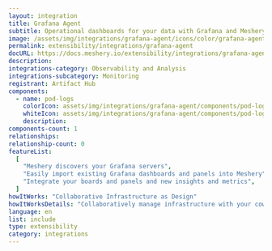 ```yaml
---
layout: integration
title: Grafana Agent
subtitle: Operational dashboards for your data with Grafana and Meshery
image: /assets/img/integrations/grafana-agent/icons/color/grafana-agent-color.svg
permalink: extensibility/integrations/grafana-agent
docURL: https://docs.meshery.io/extensibility/integrations/grafana-agent
description:
integrations-category: Observability and Analysis
integrations-subcategory: Monitoring
registrant: Artifact Hub
components:
  - name: pod-logs
    colorIcon: assets/img/integrations/grafana-agent/components/pod-logs/icons/color/pod-logs-color.svg
    whiteIcon: assets/img/integrations/grafana-agent/components/pod-logs/icons/white/pod-logs-white.svg
    description:
components-count: 1
relationships:
relationship-count: 0
featureList:
  [
    "Meshery discovers your Grafana servers",
    "Easily import existing Grafana dashboards and panels into Meshery",
    "Integrate your boards and panels and new insights and metrics",
  ]
howItWorks: "Collaborative Infrastructure as Design"
howItWorksDetails: "Collaboratively manage infrastructure with your coworkers synchronously sharing the same designs."
language: en
list: include
type: extensibility
category: integrations
---
```


